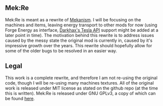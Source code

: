 ## Mek:Re
Mek:Re is meant as a rewrite of [Mekanism](https://github.com/aidancbrady/Mekanism/).
I will be focusing on the machines and items, leaving energy transport to other mods for now (using Forge Energy as interface, [Darkhax's Tesla API](https://github.com/Darkhax-Minecraft/Tesla) support might be added at a later point in time).
The motivation behind this rewrite is to address issues caused by the messy state the original mod is currently in, caused by it's impressive growth over the years.
This rewrite should hopefully allow for some of the older bugs to be resolved in an easier way.

## Legal
This work is a complete rewrite, and therefore I am not re-using the original code, though I will be re-using many machines textures.
All of the original work is released under MIT license as stated on the github repo (at the time this is written).
Mek:Re is released under GNU GPLv3, a copy of which can be found [here](/LICENSE).


